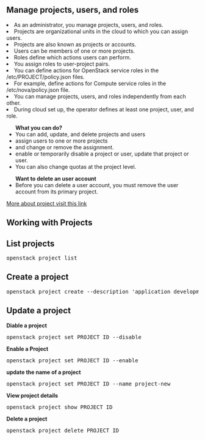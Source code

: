 Manage projects, users, and roles
--------------------------------------
<li>As an administrator, you manage projects, users, and roles. </li>
<li>Projects are organizational units in the cloud to which you can assign users.</li>
<li>Projects are also known as projects or accounts. 
<li>Users can be members of one or more projects.</li>
<li>Roles define which actions users can perform.</li>
<li>You assign roles to user-project pairs.</li>

<li>You can define actions for OpenStack service roles in the /etc/PROJECT/policy.json files.</li>
<li>For example, define actions for Compute service roles in the /etc/nova/policy.json file.</li>

<li>You can manage projects, users, and roles independently from each other.</li>

<li>During cloud set up, the operator defines at least one project, user, and role.</li>
<ul>
<b>What you can do?</b>
<li>You can add, update, and delete projects and users</li> 
<li>assign users to one or more projects</li>
<li>and change or remove the assignment.</li>
<li>enable or temporarily disable a project or user, update that project or user.</li>
<li>You can also change quotas at the project level.</li>
</ul>
<ul>
<b>Want to delete an user account</b>
  <li>Before you can delete a user account, you must remove the user account from its primary project.</li>
</uL>
<a href="https://docs.openstack.org/keystone/pike/admin/cli-manage-projects-users-and-roles.html">More about project visit this link</a>

Working with Projects
--------------------------
List projects
-------------
<pre>
openstack project list
</pre>
Create a project
-------------------
<pre>
openstack project create --description 'application development' --domain Faculty app-development
</pre>
Update a project
----------------
<b>Diable a project</b>
<pre>
openstack project set PROJECT_ID --disable
</pre>
<b>Enable a Project</b>
<pre>
openstack project set PROJECT_ID --enable
</pre>
<b>update the name of a project</b>
<pre>
openstack project set PROJECT_ID --name project-new
</pre>
<b>View project details</b>
<pre>
openstack project show PROJECT_ID
</pre>
<b>Delete a project</b>
<pre>
openstack project delete PROJECT_ID
</pre>
